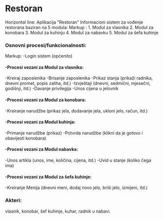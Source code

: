 # Restoran
Horizontal line:
Aplikacija "Restoran"
Informacioni sistem za vođenje restorana baziran na 5 modula:
 Markup : 1. Modul za vlasnika
          2. Modul za konobara
          3. Modul za kuhinju
          4. Modul za nabavku
          5. Modul za šefa kuhinje
### Osnovni procesi/funkcionalnosti:
Markup:
-Login sistem (općenito)
#### -Procesi vezani za Modul za vlasnika:
-Kreiraj zaposlenika
-Brisanje zaposlenika
-Prikaz stanja (prikaži radnika, dnevni promet, popis zaliha, itd.)
-Izvještaji (dnevni, sedmični, mjesečni, godišnji, itd.)
-Davanje privilegija
-Unos cijena u jelovnik
#### -Procesi vezani za Modul za konobara:
-Kreiranje narudžbe (prikaz jela, dodavanje jela, ukloni jelo, račun, itd.)
#### -Procesi vezani za Modul kuhinja:
-Primanje narudžbe (prikaz)
-Potvrda narudžbe (klikni da je gotovo i obavijesti konobara)
#### -Procesi vezani za Modul nabavka:
-Unos artikla (unos, ime, količina, cijena, itd.)
-Uvid u stanje (koliko čega ima)
#### -Procesi vezani za Modul za šefa kuhinje:
-Kreiranje Menija (dnevni meni, dodaj novo jelo, briši jelo, izmijeni, itd.)
### Akteri: 
vlasnik, konobar, šef kuhinje, kuhar, radnik u nabavi.
